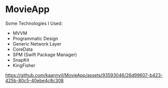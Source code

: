 # MovieApp

Some Technologies I Used: 

- MVVM
- Programmatic Design
- Generic Network Layer
- CoreData
- SPM (Swift Package Manager)
- SnapKit
- KingFisher


https://github.com/kaannyil/MovieApp/assets/93593046/26d99607-b423-425b-80c5-40ebe4c8c308
